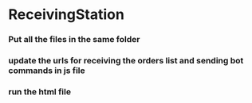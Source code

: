 # ReceivingStation

### Put all the files in the same folder 
### update the urls for receiving the orders list and sending bot commands in js file
### run the html file
